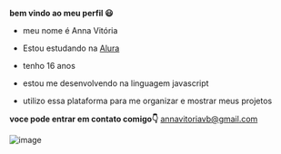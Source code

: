 **bem vindo ao meu perfil 😃**

- meu nome é Anna Vitória 

- Estou estudando na [Alura](https://www.alura.com.Br)

- tenho 16 anos 

- estou me desenvolvendo na linguagem javascript

- utilizo essa plataforma para me organizar e mostrar meus projetos

**voce pode entrar em contato comigo👇**
annavitoriavb@gmail.com

![image](https://github.com/user-attachments/assets/d19b1180-a6cb-4c46-8a92-322830f7814e)





